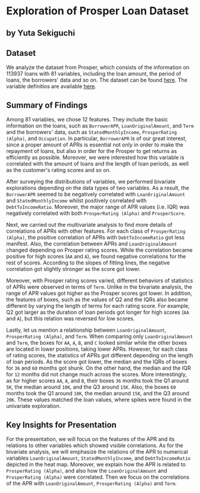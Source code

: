 # Exploration of Prosper Loan Dataset
## by Yuta Sekiguchi


## Dataset

We analyze the dataset from Prosper, which consists of the information on 113937 loans with 81 variables, including the loan amount, the period of loans, the borrowers' data and so on. The dataset can be found [here](https://www.google.com/url?q=https://s3.amazonaws.com/udacity-hosted-downloads/ud651/prosperLoanData.csv&sa=D&ust=1554484977406000). The variable definitios are available [here](https://www.google.com/url?q=https://docs.google.com/spreadsheet/ccc?key%3D0AllIqIyvWZdadDd5NTlqZ1pBMHlsUjdrOTZHaVBuSlE%26usp%3Dsharing&sa=D&ust=1554484977407000).

## Summary of Findings

Among 81 variables, we chose 12 features. They include the basic information on the loans, such as `BorrowerAPR`, `LoanOriginalAmount`, and `Term` and the borrowers' data, such as `StatedMonthlyIncome`, `ProsperRating (Alpha)`, and `Occupation`. In particular, `BorrowerAPR` is of our great interest, since a proper amount of APRs is essential not only in order to make the repayment of loans, but also in order for the Prosper to get returns as efficiently as possible. Moreover, we were interested how this variable is correlated with the amount of loans and the length of loan periods, as well as the customer's rating scores and so on.

After surveying the distributions of variables, we performed bivariate explorations depending on the data types of two variables. As a result, the `BorrowerAPR` seemed to be negatively correlated with `LoanOriginalAmount` and `StatedMonthlyIncome` whilst positively correlated with `DebtToIncomeRatio`. Moreover, the major range of APR values (i.e. IQR) was negatively correlated with both `ProsperRating (Alpha)` and `ProsperScore`.

Next, we carried out the multivariate analysis to find more details of correlations of APRs with other features. For each class of `ProsperRating (Alpha)`, the positive correlation of APRs with `DebtToIncomeRatio` got less manifest. Also, the correlation between APRs and `LoanOriginalAmount` changed depending on Prosper rating scores. While the correlation became positive for high scores (`AA` and `A`), we found negative correlations for the rest of scores. According to the slopes of fitting lines, the negative correlation got slightly stronger as the score got lower.

Moreover, with Prosper rating scores varied, different behaviors of statistics of APRs were observed in terms of `Term`. Unlike in the bivariate analysis, the range of APR values got higher as the Prosper scores got lower. In addition, the features of boxes, such as the values of Q2 and the IQRs also became different by varying the length of terms for each rating score. For example, Q2 got larger as the duration of loan periods got longer for high scores (`AA` and `A`), but this relation was reversed for low scores.

Lastly, let us mention a relationship between `LoanOriginalAmount`, `ProsperRating (Alpha)`, and `Term`. When comparing only `LoanOriginalAmount` and `Term`, the boxes for `AA`, `A`, `B`, and `C` looked similar while the other boxes are located in lower positions, taking lower APRs. However, for each class of rating scores, the statistics of APRs got different depending on the length of loan periods. As the score got lower, the median and the IQRs of boxes for `36` and `60` months got shunk. On the other hand, the median and the IQR for `12` months did not change much across the scores. More interestingly, as for higher scores `AA`, `A`, and `B`, their boxes `36` months took the Q1 around `5K`, the median around `10K`, and the Q3 around `15K`. Also, the boxes `60` months took the Q1 around `10K`, the median around `15K`, and the Q3 around `20K`. These values matched the loan values, where spikes were found in the univariate exploration.

## Key Insights for Presentation

For the presentation, we will focus on the features of the APR and its relations to other variables which showed visible correlations. As for the bivariate analysis, we will emphasize the relations of the APR to numerical variables `LoanOriginalAmount`, `StatedMonthlyIncome`, and `DebtToIncomeRatio` depicted in the heat map. Moreover, we explain how the APR is related to `ProsperRating (Alpha)`, and also how the `LoanOriginalAmount` and `ProsperRating (Alpha)` were correlated. Then we focus on the correlations of the APR with `LoanOriginalAmount`, `ProsperRating (Alpha)` and `Term`.
